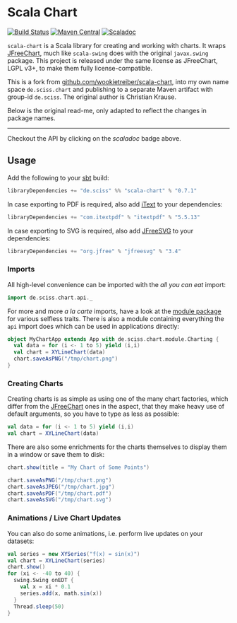 # Scala Chart

[![Build Status](https://travis-ci.org/Sciss/scala-chart.svg?branch=master)](https://travis-ci.org/Sciss/scala-chart)
[![Maven Central](https://maven-badges.herokuapp.com/maven-central/de.sciss/scala-chart_2.12/badge.svg)](https://maven-badges.herokuapp.com/maven-central/de.sciss/scala-chart_2.12)
[![Scaladoc](http://javadoc-badge.appspot.com/de.sciss/scala-chart_2.12.svg?label=scaladoc)](http://javadoc-badge.appspot.com/de.sciss/scala-chart_2.12)

`scala-chart` is a Scala library for creating and working with charts. It wraps [JFreeChart][], much
like `scala-swing` does with the original `javax.swing` package. This project is released under the
same license as JFreeChart, LGPL v3+, to make them fully license-compatible.

This is a fork from [github.com/wookietreiber/scala-chart](https://github.com/wookietreiber/scala-chart), into
my own name space `de.sciss.chart` and publishing to a separate Maven artifact with group-id `de.sciss`.
The original author is Christian Krause.

Below is the original read-me, only adapted to reflect the changes in package names.

----------

Checkout the API by clicking
on the *scaladoc* badge above.

Usage
-----

Add the following to your [sbt][] build:

```scala
libraryDependencies += "de.sciss" %% "scala-chart" % "0.7.1"
```

In case exporting to PDF is required, also add [iText][] to your dependencies:

```scala
libraryDependencies += "com.itextpdf" % "itextpdf" % "5.5.13"
```

In case exporting to SVG is required, also add [JFreeSVG][] to your dependencies:

```scala
libraryDependencies += "org.jfree" % "jfreesvg" % "3.4"
```

### Imports

All high-level convenience can be imported with the *all you can eat* import:

```scala
import de.sciss.chart.api._
```

For more and more *a la carte* imports, have a look at the [module package][modules] for various
selfless traits. There is also a module containing everything the `api` import does which can be
used in applications directly:

```scala
object MyChartApp extends App with de.sciss.chart.module.Charting {
  val data = for (i <- 1 to 5) yield (i,i)
  val chart = XYLineChart(data)
  chart.saveAsPNG("/tmp/chart.png")
}
```

### Creating Charts

Creating charts is as simple as using one of the many chart factories, which differ from the
[JFreeChart][] ones in the aspect, that they make heavy use of default arguments, so you have to
type as less as possible:

```scala
val data = for (i <- 1 to 5) yield (i,i)
val chart = XYLineChart(data)
```

There are also some enrichments for the charts themselves to display them in a window or save them
to disk:

```scala
chart.show(title = "My Chart of Some Points")
```

```scala
chart.saveAsPNG("/tmp/chart.png")
chart.saveAsJPEG("/tmp/chart.jpg")
chart.saveAsPDF("/tmp/chart.pdf")
chart.saveAsSVG("/tmp/chart.svg")
```

### Animations / Live Chart Updates

You can also do some animations, i.e. perform live updates on your datasets:

```scala
val series = new XYSeries("f(x) = sin(x)")
val chart = XYLineChart(series)
chart.show()
for (xi <- -40 to 40) {
  swing.Swing onEDT {
    val x = xi * 0.1
    series.add(x, math.sin(x))
  }
  Thread.sleep(50)
}
```


[JFreeChart]: http://jfree.org/jfreechart/
[JFreeSVG]: http://www.jfree.org/jfreesvg/
[sbt]: http://www.scala-sbt.org/
[maven]: http://maven.apache.org/
[modules]: http://wookietreiber.github.io/scala-chart/latest/api/index.html#de.sciss.chart.module.package
[iText]: http://itextpdf.com/
